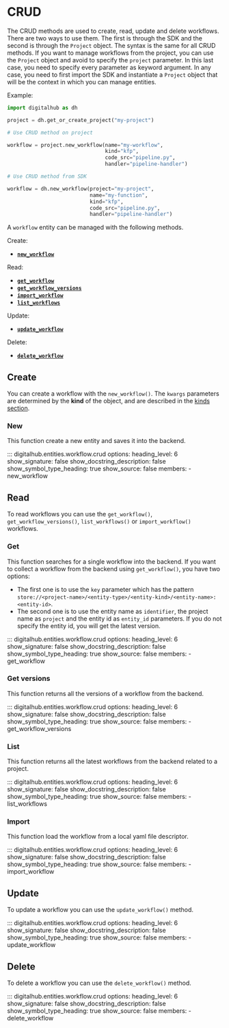 # CRUD

The CRUD methods are used to create, read, update and delete workflows. There are two ways to use them.
The first is through the SDK and the second is through the `Project` object.
The syntax is the same for all CRUD methods. If you want to manage workflows from the project, you can use the `Project` object and avoid to specify the `project` parameter. In this last case, you need to specify every parameter as keyword argument.
In any case, you need to first import the SDK and instantiate a `Project` object that will be the context in which you can manage entities.

Example:

```python
import digitalhub as dh

project = dh.get_or_create_project("my-project")

# Use CRUD method on project

workflow = project.new_workflow(name="my-workflow",
                                kind="kfp",
                                code_src="pipeline.py",
                                handler="pipeline-handler")

# Use CRUD method from SDK

workflow = dh.new_workflow(project="my-project",
                           name="my-function",
                           kind="kfp",
                           code_src="pipeline.py",
                           handler="pipeline-handler")
```

A `workflow` entity can be managed with the following methods.

Create:

- [**`new_workflow`**](#new)

Read:

- [**`get_workflow`**](#get)
- [**`get_workflow_versions`**](#get-versions)
- [**`import_workflow`**](#import)
- [**`list_workflows`**](#list)

Update:

- [**`update_workflow`**](#update)

Delete:

- [**`delete_workflow`**](#delete)

## Create

You can create a workflow with the `new_workflow()`.
The `kwargs` parameters are determined by the **kind** of the object, and are described in the [kinds section](kinds.md).

### New

This function create a new entity and saves it into the backend.

::: digitalhub.entities.workflow.crud
    options:
        heading_level: 6
        show_signature: false
        show_docstring_description: false
        show_symbol_type_heading: true
        show_source: false
        members:
            - new_workflow

## Read

To read workflows you can use the `get_workflow()`, `get_workflow_versions()`, `list_workflows()` or `import_workflow()` workflows.

### Get

This function searches for a single workflow into the backend.
If you want to collect a workflow from the backend using `get_workflow()`, you have two options:

- The first one is to use the `key` parameter which has the pattern `store://<project-name>/<entity-type>/<entity-kind>/<entity-name>:<entity-id>`.
- The second one is to use the entity name as `identifier`, the project name as `project` and the entity id as `entity_id` parameters. If you do not specify the entity id, you will get the latest version.

::: digitalhub.entities.workflow.crud
    options:
        heading_level: 6
        show_signature: false
        show_docstring_description: false
        show_symbol_type_heading: true
        show_source: false
        members:
            - get_workflow

### Get versions

This function returns all the versions of a workflow from the backend.

::: digitalhub.entities.workflow.crud
    options:
        heading_level: 6
        show_signature: false
        show_docstring_description: false
        show_symbol_type_heading: true
        show_source: false
        members:
            - get_workflow_versions

### List

This function returns all the latest workflows from the backend related to a project.

::: digitalhub.entities.workflow.crud
    options:
        heading_level: 6
        show_signature: false
        show_docstring_description: false
        show_symbol_type_heading: true
        show_source: false
        members:
            - list_workflows

### Import

This function load the workflow from a local yaml file descriptor.

::: digitalhub.entities.workflow.crud
    options:
        heading_level: 6
        show_signature: false
        show_docstring_description: false
        show_symbol_type_heading: true
        show_source: false
        members:
            - import_workflow

## Update

To update a workflow you can use the `update_workflow()` method.

::: digitalhub.entities.workflow.crud
    options:
        heading_level: 6
        show_signature: false
        show_docstring_description: false
        show_symbol_type_heading: true
        show_source: false
        members:
            - update_workflow

## Delete

To delete a workflow you can use the `delete_workflow()` method.

::: digitalhub.entities.workflow.crud
    options:
        heading_level: 6
        show_signature: false
        show_docstring_description: false
        show_symbol_type_heading: true
        show_source: false
        members:
            - delete_workflow
